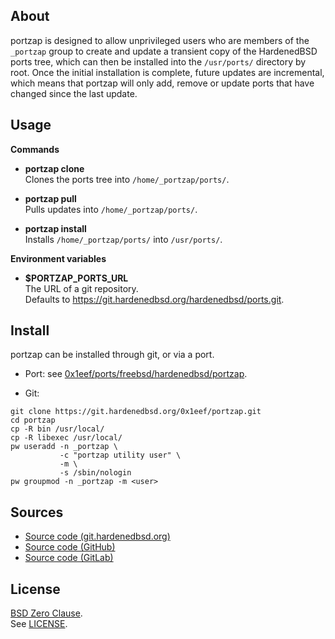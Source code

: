 ## About

portzap is designed to allow unprivileged users who are members
of the `_portzap` group to create and update a transient copy of
the HardenedBSD ports tree, which can then be installed into the
`/usr/ports/` directory by root.  Once the initial installation
is complete, future updates are incremental, which means that portzap
will only add, remove or update ports that have changed since the last
update.

## Usage

**Commands**

* __portzap clone__ <br>
  Clones the ports tree into `/home/_portzap/ports/`.

* __portzap pull__ <br>
  Pulls updates into `/home/_portzap/ports/`.

* __portzap install__ <br>
  Installs `/home/_portzap/ports/` into `/usr/ports/`. <br>

**Environment variables**

* __$PORTZAP_PORTS_URL__ <br>
  The URL of a git repository. <br>
  Defaults to https://git.hardenedbsd.org/hardenedbsd/ports.git.

## Install

portzap can be installed through git, or via a port. <br>

* Port: see [0x1eef/ports/freebsd/hardenedbsd/portzap](https://git.hardenedbsd.org/0x1eef/ports/-/tree/main/freebsd/hardenedbsd/portzap).

* Git: <br>

```
git clone https://git.hardenedbsd.org/0x1eef/portzap.git
cd portzap
cp -R bin /usr/local/
cp -R libexec /usr/local/
pw useradd -n _portzap \
           -c "portzap utility user" \
           -m \
           -s /sbin/nologin
pw groupmod -n _portzap -m <user>
```

## Sources

* [Source code (git.hardenedbsd.org)](https://git.hardenedbsd.org/0x1eef/portzap)
* [Source code (GitHub)](https://github.com/0x1eef/portzap)
* [Source code (GitLab)](https://gitlab.com/0x1eef/portzap)

## License

[BSD Zero Clause](https://choosealicense.com/licenses/0bsd/). <br>
See [LICENSE](./LICENSE).
